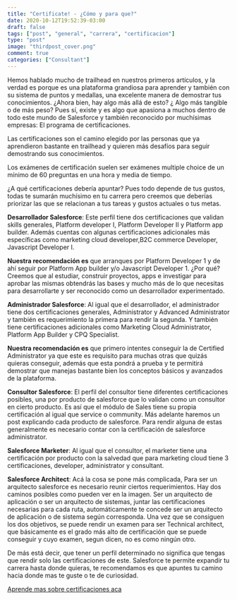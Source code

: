 ```yaml
---
title: "Certificate! - ¿Cómo y para que?"
date: 2020-10-12T19:52:39-03:00
draft: false
tags: ["post", "general", "carrera", "certificacion"]
type: "post"
image: "thirdpost_cover.png"
comment: true
categories: ["Consultant"]
---
```

Hemos hablado mucho de trailhead en nuestros primeros artículos, y la verdad es porque es una plataforma grandiosa para aprender y también con su sistema de puntos y medallas, una excelente manera de demostrar tus conocimientos.
¿Ahora bien,  hay algo más allá de esto? ¿ Algo más tangible o de más peso? Pues sí, existe y es algo que apasiona a muchos dentro de todo este mundo de Salesforce y también reconocido por muchísimas empresas: El programa de certificaciones.  

Las certificaciones son el camino elegido por las personas que ya aprendieron bastante en trailhead y quieren más desafíos para seguir demostrando sus conocimientos.

Los exámenes de certificación suelen ser exámenes multiple choice de un mínimo de 60 preguntas en una hora y media de tiempo.  

¿A qué certificaciones debería apuntar?
Pues todo depende de tus gustos, todas te sumarán muchísimo en tu carrera pero creemos que deberías priorizar las que se relacionan a tus tareas y gustos actuales o tus metas.  

**Desarrollador Salesforce**: Este perfil tiene dos certificaciones que validan skills generales, Platform developer I, Platform Developer II y Platform app builder. Además cuentas con algunas certificaciones adicionales más específicas como marketing cloud developer,B2C commerce Developer, Javascript Developer I.

**Nuestra recomendación es** que arranques por Platform Developer 1 y de ahí seguir por Platform App builder  y/o Javascript Developer 1. ¿Por qué? Creemos que al estudiar, construir proyectos, apps e investigar para aprobar las mismas obtendrás las bases y mucho más de lo que necesitas para desarrollarte y ser reconocido como un desarrollador experimentado.  

**Administrador Salesforce**: Al igual que el desarrollador, el administrador tiene dos certificaciones generales, Administrator y Advanced Administrator y también es requerimiento la primera para rendir la segunda. Y también tiene certificaciones adicionales como Marketing Cloud Administrator, Platform App Builder y CPQ Specialist.

**Nuestra recomendación es** que primero intentes conseguir la de Certified Administrator ya que este es requisito para muchas otras que quizás quieras conseguir, además que esta pondrá a prueba y te permitirá demostrar que manejas bastante bien los conceptos básicos y avanzados de la plataforma.

**Consultor Salesforce**: El perfil del consultor tiene diferentes certificaciones posibles, una por producto de salesforce que lo validan como un consultor en cierto producto. Es así que el módulo de Sales tiene su propia certificación al igual que service o community. Más adelante haremos un post explicando cada producto de salesforce. Para rendir alguna de estas generalmente es necesario contar con la certificación de salesforce administrator.

**Salesforce Marketer**: Al igual que el consultor, el marketer tiene una certificación por producto con la salvedad que para marketing cloud tiene 3 certificaciones, developer, administrator y consultant.

**Salesforce Architect**: Acá la cosa se pone más complicada, Para ser un arquitecto salesforce es necesario reunir ciertos requerimientos. Hay dos caminos posibles como pueden ver en la imagen. Ser un arquitecto de aplicación o ser un arquitecto de sistemas, juntar las certificaciones necesarias para cada ruta, automáticamente te concede ser un arquitecto de aplicación o de sistema según corresponda. Una vez que se consiguen los dos objetivos, se puede rendir un examen para ser Technical architect, que básicamente es el grado más alto de certificación que se puede conseguir y cuyo examen, segun dicen, no es como ningún otro.

De más está decir, que tener un perfil determinado no significa que tengas que rendir solo las certificaciones de este. Salesforce te permite expandir tu carrera hasta donde quieras, te recomendamos  es que apuntes tu camino hacia donde mas te guste o te de curiosidad.

[Aprende mas sobre certificaciones aca](https://trailhead.salesforce.com/credentials/architectoverview)

